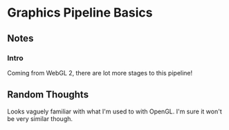 # Graphics Pipeline Basics

## Notes

### Intro

Coming from WebGL 2, there are lot more stages to this pipeline!

## Random Thoughts

Looks vaguely familiar with what I'm used to with OpenGL.
I'm sure it won't be very similar though.

